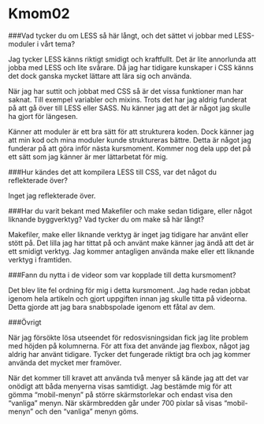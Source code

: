 Kmom02
===============================

###Vad tycker du om LESS så här långt, och det sättet vi jobbar med LESS-moduler i vårt tema?

Jag tycker LESS känns riktigt smidigt och kraftfullt. Det är lite annorlunda att jobba med LESS och lite svårare. Då jag har tidigare kunskaper i CSS känns det dock ganska mycket lättare att lära sig och använda.

När jag har suttit och jobbat med CSS så är det vissa funktioner man har saknat. Till exempel variabler och mixins. Trots det har jag aldrig funderat på att gå över till LESS eller SASS. Nu känner jag att det är något jag skulle ha gjort för längesen.

Känner att moduler är ett bra sätt för att strukturera koden. Dock känner jag att min kod och mina moduler kunde struktureras bättre. Detta är något jag funderar på att göra inför nästa kursmoment. Kommer nog dela upp det på ett sätt som jag känner är mer lättarbetat för mig.

###Hur kändes det att kompilera LESS till CSS, var det något du reflekterade över?

Inget jag reflekterade över.

###Har du varit bekant med Makefiler och make sedan tidigare, eller något liknande byggverktyg? Vad tycker du om make så här långt?

Makefiler, make eller liknande verktyg är inget jag tidigare har använt eller stött på. Det lilla jag har tittat på och använt make känner jag ändå att det är ett smidigt verktyg. Jag kommer antagligen använda make eller ett liknande verktyg i framtiden.

###Fann du nytta i de videor som var kopplade till detta kursmoment?

Det blev lite fel ordning för mig i detta kursmoment. Jag hade redan jobbat igenom hela artikeln och gjort uppgiften innan jag skulle titta på videorna. Detta gjorde att jag bara snabbspolade igenom ett fåtal av dem.

###Övrigt

När jag försökte lösa utseendet för redosvisningsidan fick jag lite problem med höjden på kolumnerna. För att fixa det använde jag flexbox, något jag aldrig har använt tidigare. Tycker det fungerade riktigt bra och jag kommer använda det mycket mer framöver.

När det kommer till kravet att använda två menyer så kände jag att det var onödigt att båda menyerna visas samtidigt. Jag bestämde mig för att gömma “mobil-menyn” på större skärmstorlekar och endast visa den “vanliga” menyn. När skärmbredden går under 700 pixlar så visas “mobil-menyn” och den “vanliga” menyn göms.
